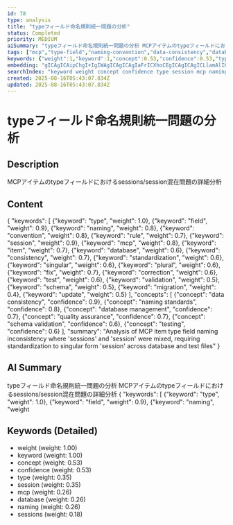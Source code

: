 ```yaml
---
id: 78
type: analysis
title: "typeフィールド命名規則統一問題の分析"
status: Completed
priority: MEDIUM
aiSummary: "typeフィールド命名規則統一問題の分析 MCPアイテムのtypeフィールドにおけるsessions/session混在問題の詳細分析 {\n  \"keywords\": [\n    {\"keyword\": \"type\", \"weight\": 1.0},\n    {\"keyword\": \"field\", \"weight\": 0.9},\n    {\"keyword\": \"naming\", \"weight"
tags: ["mcp","type-field","naming-convention","data-consistency","database-fix"]
keywords: {"weight":1,"keyword":1,"concept":0.53,"confidence":0.53,"type":0.35}
embedding: "gICAgICAipChgI+IgIWAgICAgICAgIaFrICXhoCEgICAgICAgICLlamAlIKAhYCAgICAgICAiqCcgIuAgIOAgICAgICAgIWcj4CRgYCBgICAgICAgICAjY+AmIWAgICAgICAgICAgIGjgJqIgIGAgICAgICAgIWCqYCVhoCEgIA="
searchIndex: "keyword weight concept confidence type session mcp naming database sessions"
created: 2025-08-16T05:43:07.834Z
updated: 2025-08-16T05:43:07.834Z
---
```


# typeフィールド命名規則統一問題の分析

## Description

MCPアイテムのtypeフィールドにおけるsessions/session混在問題の詳細分析

## Content

{
  "keywords": [
    {"keyword": "type", "weight": 1.0},
    {"keyword": "field", "weight": 0.9},
    {"keyword": "naming", "weight": 0.8},
    {"keyword": "convention", "weight": 0.8},
    {"keyword": "rule", "weight": 0.7},
    {"keyword": "session", "weight": 0.9},
    {"keyword": "mcp", "weight": 0.8},
    {"keyword": "item", "weight": 0.7},
    {"keyword": "database", "weight": 0.6},
    {"keyword": "consistency", "weight": 0.7},
    {"keyword": "standardization", "weight": 0.6},
    {"keyword": "singular", "weight": 0.6},
    {"keyword": "plural", "weight": 0.6},
    {"keyword": "fix", "weight": 0.7},
    {"keyword": "correction", "weight": 0.6},
    {"keyword": "test", "weight": 0.6},
    {"keyword": "validation", "weight": 0.5},
    {"keyword": "schema", "weight": 0.5},
    {"keyword": "migration", "weight": 0.4},
    {"keyword": "update", "weight": 0.5}
  ],
  "concepts": [
    {"concept": "data consistency", "confidence": 0.9},
    {"concept": "naming standards", "confidence": 0.8},
    {"concept": "database management", "confidence": 0.7},
    {"concept": "quality assurance", "confidence": 0.7},
    {"concept": "schema validation", "confidence": 0.6},
    {"concept": "testing", "confidence": 0.6}
  ],
  "summary": "Analysis of MCP item type field naming inconsistency where 'sessions' and 'session' were mixed, requiring standardization to singular form 'session' across database and test files"
}

## AI Summary

typeフィールド命名規則統一問題の分析 MCPアイテムのtypeフィールドにおけるsessions/session混在問題の詳細分析 {
  "keywords": [
    {"keyword": "type", "weight": 1.0},
    {"keyword": "field", "weight": 0.9},
    {"keyword": "naming", "weight

## Keywords (Detailed)

- weight (weight: 1.00)
- keyword (weight: 1.00)
- concept (weight: 0.53)
- confidence (weight: 0.53)
- type (weight: 0.35)
- session (weight: 0.35)
- mcp (weight: 0.26)
- database (weight: 0.26)
- naming (weight: 0.26)
- sessions (weight: 0.18)

